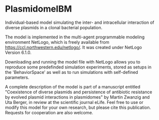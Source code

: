 # PlasmidomeIBM
Individual-based model simulating the inter- and intracellular interaction of diverse plasmids in a clonal bacterial population.

The model is implemented in the multi-agent programmable modeling environment NetLogo, which is freely available from https://ccl.northwestern.edu/netlogo/. It was created under NetLogo Version 6.1.0.

Downloading and running the model file with NetLogo allows you to reproduce some predefinded simulation experiments, stored as setups in the 'BehaviorSpace' as well as to run simulations with self-defined parameters.

A complete description of the model is part of a manuscript entitled "Coexistence of diverse plasmids and persistence of antibiotic resistance by evolved plasmid interactions in plasmidomes" by Martin Zwanzig and Uta Berger, in review at the scientific journal eLife. Feel free to use or modify this model for your own research, but please cite this publication. Requests for cooperation are also welcome.
